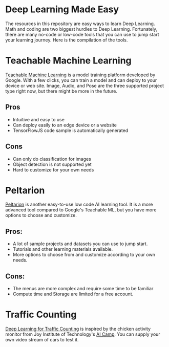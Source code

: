 # Deep Learning Made Easy
The resources in this repository are easy ways to learn Deep Learning.
Math and coding are two biggest hurdles to Deep Learning.
Fortunately, there are many no-code or low-code tools that
you can use to jump start your learning journey.
Here is the compilation of the tools.

# Teachable Machine Learning
[Teachable Machine Learning](https://teachablemachine.withgoogle.com/)
is a model training platform developed by Google.
With a few clicks, you can train a model and can deploy to your device or web site.
Image, Audio, and Pose are the three supported project type right now,
but there might be more in the future.

## Pros
- Intuitive and easy to use
- Can deploy easily to an edge device or a website
- TensorFlowJS code sample is automatically generated

## Cons
- Can only do classification for images
- Object detection is not supported yet
- Hard to customize for your own needs

# Peltarion
[Peltarion](https://peltarion.com/) is another easy-to-use
low code AI learning tool. It is a more advanced tool compared to
Google's Teachable ML, but you have more options to choose and customize.

## Pros:
- A lot of sample projects and datasets you can use to jump start.
- Tutorials and other learning materials available.
- More options to choose from and customize according to your own needs.

## Cons:
- The menus are more complex and require some time to be familiar
- Compute time and Storage are limited for a free account.

# Traffic Counting
[Deep Learning for Traffic Counting](https://github.com/changsin/DLTrafficCounter)
is inspired by the chicken activity monitor from
Joy Institute of Technology's [AI Camp](https://github.com/joyinstech/aicamp).
You can supply your own video stream of cars to test it.